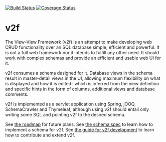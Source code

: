 [![Build Status](https://travis-ci.org/alexpdp7/v2f.svg?branch=master)](https://travis-ci.org/alexpdp7/v2f)
[![Coverage Status](https://coveralls.io/repos/github/alexpdp7/v2f/badge.svg?branch=master)](https://coveralls.io/github/alexpdp7/v2f?branch=master)

# v2f

The View-View Framework (v2f) is an attempt to make developing web CRUD functionality over an SQL database simple, efficient and powerful. It is not a full web framework nor it intends to fulfill any other need. It should work with complex schemas and provide an efficient and usable web UI for it.

v2f consumes a schema designed for it. Database views in the schema result in master-detail views in the UI, allowing maximum flexibility on what is displayed and how it is edited- which is inferred from the view definition and specific hints in the form of columns, additional views and database comments.

v2f is implemented as a servlet application using Spring, jOOQ, SchemaCrawler and Thymeleaf, although using v2f should entail only writing some SQL and pointing v2f to the desired schema.

See [the roadmap](ROADMAP.md) for future plans.
See [the schema spec](SCHEMA_SPEC.md) to learn how to implement a schema for v2f.
See [the guide for v2f development](HACKING.md) to learn how to contribute and extend v2f.

